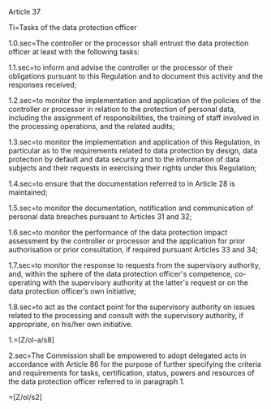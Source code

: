 Article 37

Ti=Tasks of the data protection officer

1.0.sec=The controller or the processor shall entrust the data protection officer at least with the following tasks:

1.1.sec=to inform and advise the controller or the processor of their obligations pursuant to this Regulation and to document this activity and the responses received;

1.2.sec=to monitor the implementation and application of the policies of the controller or processor in relation to the protection of personal data, including the assignment of responsibilities, the training of staff involved in the processing operations, and the related audits;

1.3.sec=to monitor the implementation and application of this Regulation, in particular as to the requirements related to data protection by design, data protection by default and data security and to the information of data subjects and their requests in exercising their rights under this Regulation;

1.4.sec=to ensure that the documentation referred to in Article 28 is maintained;

1.5.sec=to monitor the documentation, notification and communication of personal data breaches pursuant to Articles 31 and 32;

1.6.sec=to monitor the performance of the data protection impact assessment by the controller or processor and the application for prior authorisation or prior consultation, if required pursuant Articles 33 and 34;

1.7.sec=to monitor the response to requests from the supervisory authority, and, within the sphere of the data protection officer's competence, co-operating with the supervisory authority at the latter's request or on the data protection officer’s own initiative;

1.8.sec=to act as the contact point for the supervisory authority on issues related to the processing and consult with the supervisory authority, if appropriate, on his/her own initiative.

1.=[Z/ol-a/s8]

2.sec=The Commission shall be empowered to adopt delegated acts in accordance with Article 86 for the purpose of further specifying the criteria and requirements for tasks, certification, status, powers and resources of the data protection officer referred to in paragraph 1.

=[Z/ol/s2]
